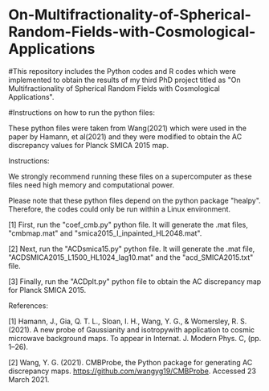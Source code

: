 # On-Multifractionality-of-Spherical-Random-Fields-with-Cosmological-Applications

#This repository includes the Python codes and R codes which were implemented to obtain the results of my third PhD project titled as "On Multifractionality of Spherical Random Fields with Cosmological Applications".

#Instructions on how to run the python files:

These python files were taken from Wang(2021) which were used in the paper by Hamann, et al(2021) and they were modified 
to obtain the AC discrepancy values for Planck SMICA 2015 map.

Instructions:

We strongly recommend running these files on a supercomputer as these files need high memory and computational power.

Please note that these python files depend on the python package "healpy". Therefore, the codes could only be run within a Linux environment. 

[1] First, run the "coef_cmb.py" python file. It will generate the .mat files, "cmbmap.mat" and "smica2015_I_inpainted_HL2048.mat".

[2] Next, run the "ACDsmica15.py" python file. It will generate the .mat file, "ACDSMICA2015_L1500_HL1024_lag10.mat" and the 
    "acd_SMICA2015.txt" file.

[3] Finally, run the "ACDplt.py" python file to obtain the AC discrepancy map for Planck SMICA 2015.


References:

[1] Hamann, J., Gia, Q. T. L., Sloan, I. H., Wang, Y. G., & Womersley, R. S. (2021).
     A new probe of Gaussianity and isotropywith application to cosmic microwave background maps.
     To appear in Internat. J. Modern Phys. C, (pp. 1–26).

[2] Wang, Y. G. (2021). CMBProbe, the Python package for generating AC discrepancy maps.
     https://github.com/wangyg19/CMBProbe. Accessed 23 March 2021.
